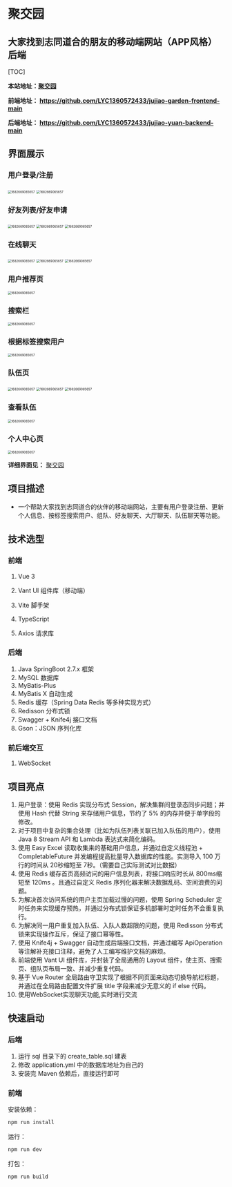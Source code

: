 # 聚交园

## 大家找到志同道合的朋友的移动端网站（APP风格） 后端

[TOC]

**本站地址：[聚交园](http://120.79.155.15:82/)**

**前端地址： https://github.com/LYC1360572433/jujiao-garden-frontend-main**

**后端地址： https://github.com/LYC1360572433/jujiao-yuan-backend-main**

## 界面展示

### 用户登录/注册

<img src="http://120.79.155.15:9000/jujiaoyuan/1700897611478.png" alt="1682669065657" style="zoom:50%;" />
<img src="http://120.79.155.15:9000/jujiaoyuan/1700897622756.png" alt="1682669065657" style="zoom:50%;" />

### 好友列表/好友申请

<img src="http://120.79.155.15:9000/jujiaoyuan/1700897750603.png" alt="1682669065657" style="zoom:50%;" />
<img src="http://120.79.155.15:9000/jujiaoyuan/1700897759889.png" alt="1682669065657" style="zoom:50%;" />
<img src="http://120.79.155.15:9000/jujiaoyuan/1700897780241.png" alt="1682669065657" style="zoom:50%;" />

### 在线聊天

<img src="http://120.79.155.15:9000/jujiaoyuan/1700897797355.png" alt="1682669065657" style="zoom:50%;" />
<img src="http://120.79.155.15:9000/jujiaoyuan/1700897832955.png" alt="1682669065657" style="zoom:50%;" />
<img src="http://120.79.155.15:9000/jujiaoyuan/1700897871655.png" alt="1682669065657" style="zoom:50%;" />

### 用户推荐页

<img src="http://120.79.155.15:9000/jujiaoyuan/1700897653532.png" alt="1682669065657" style="zoom:50%;" />

### 搜索栏

<img src="http://120.79.155.15:9000/jujiaoyuan/1700897664026.png" alt="1682669065657" style="zoom:50%;" />

### 根据标签搜索用户

<img src="http://120.79.155.15:9000/jujiaoyuan/1700897929361.png" alt="1682669065657" style="zoom:50%;" />

### 队伍页

<img src="http://120.79.155.15:9000/jujiaoyuan/1700897945145.png" alt="1682669065657" style="zoom:50%;" />
<img src="http://120.79.155.15:9000/jujiaoyuan/1700897950457.png" alt="1682669065657" style="zoom:50%;" />
<img src="http://120.79.155.15:9000/jujiaoyuan/1700897955978.png" alt="1682669065657" style="zoom:50%;" />

### 查看队伍
<img src="http://120.79.155.15:9000/jujiaoyuan/1700897979098.png" alt="1682669065657" style="zoom:50%;" />

### 个人中心页

<img src="http://120.79.155.15:9000/jujiaoyuan/1700897988753.png" alt="1682669065657" style="zoom:50%;" />

**详细界面见：** [聚交园](http://120.79.155.15:82/) 

## 项目描述

- 一个帮助大家找到志同道合的伙伴的移动端网站，主要有用户登录注册、更新个人信息、按标签搜索用户、组队、好友聊天、大厅聊天、队伍聊天等功能。

## 技术选型

### 前端

1. Vue 3

2. Vant UI 组件库（移动端）

3. Vite 脚手架

4. TypeScript

5. Axios 请求库

### 后端

1. Java SpringBoot 2.7.x 框架
2. MySQL 数据库
3. MyBatis-Plus
4. MyBatis X 自动生成
5. Redis 缓存（Spring Data Redis 等多种实现方式）
6. Redisson 分布式锁
7. Swagger + Knife4j 接口文档
8. Gson：JSON 序列化库

### 前后端交互

1. WebSocket

## 项目亮点

1. 用户登录：使用 Redis 实现分布式 Session，解决集群间登录态同步问题；并使用 Hash 代替 String 来存储用户信息，节约了 5%
   的内存并便于单字段的修改。
2. 对于项目中复杂的集合处理（比如为队伍列表关联已加入队伍的用户），使用 Java 8 Stream API 和 Lambda 表达式来简化编码。
3. 使用 Easy Excel 读取收集来的基础用户信息，并通过自定义线程池 + CompletableFuture 并发编程提高批量导入数据库的性能。实测导入
   100 万行的时间从 20秒缩短至 7秒。（需要自己实际测试对比数据）
4. 使用 Redis 缓存首页高频访问的用户信息列表，将接口响应时长从 800ms缩短至 120ms 。且通过自定义 Redis 序列化器来解决数据乱码、空间浪费的问题。
5. 为解决首次访问系统的用户主页加载过慢的问题，使用 Spring Scheduler 定时任务来实现缓存预热，并通过分布式锁保证多机部署时定时任务不会重复执行。
6. 为解决同一用户重复加入队伍、入队人数超限的问题，使用 Redisson 分布式锁来实现操作互斥，保证了接口幂等性。
7. 使用 Knife4j + Swagger 自动生成后端接口文档，并通过编写 ApiOperation 等注解补充接口注释，避免了人工编写维护文档的麻烦。
8. 前端使用 Vant UI 组件库，并封装了全局通用的 Layout 组件，使主页、搜索页、组队页布局一致、并减少重复代码。
9. 基于 Vue Router 全局路由守卫实现了根据不同页面来动态切换导航栏标题， 并通过在全局路由配置文件扩展 title 字段来减少无意义的
   if else 代码。
10. 使用WebSocket实现聊天功能,实时进行交流

## 快速启动

### 后端

1. 运行 sql 目录下的 create_table.sql 建表
2. 修改 application.yml 中的数据库地址为自己的
3. 安装完 Maven 依赖后，直接运行即可

### 前端

安装依赖：

```bash
npm run install
```

运行：

```bash
npm run dev
```

打包：

```bash
npm run build
```


